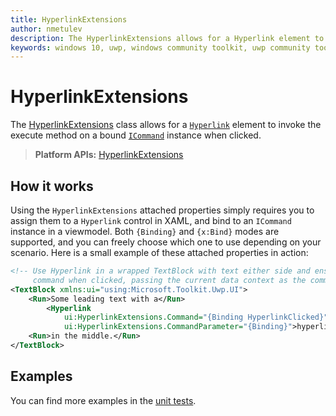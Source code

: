 ```yaml
---
title: HyperlinkExtensions
author: nmetulev
description: The HyperlinkExtensions allows for a Hyperlink element to invoke the execute method on a bound ICommand instance when clicked.
keywords: windows 10, uwp, windows community toolkit, uwp community toolkit, uwp toolkit, Hyperlink, extensions
---
```


# HyperlinkExtensions

The [HyperlinkExtensions](https://docs.microsoft.com/dotnet/api/microsoft.toolkit.uwp.ui.hyperlinkextensions) class allows for a [`Hyperlink`](https://docs.microsoft.com/uwp/api/Windows.UI.Xaml.Documents.Hyperlink) element to invoke the execute method on a bound [`ICommand`](https://docs.microsoft.com/uwp/api/Windows.UI.Xaml.Input.ICommand) instance when clicked.

> **Platform APIs:** [HyperlinkExtensions](https://docs.microsoft.com/dotnet/api/microsoft.toolkit.uwp.ui.hyperlinkextensions)

## How it works

Using the `HyperlinkExtensions` attached properties simply requires you to assign them to a `Hyperlink` control in XAML, and bind to an `ICommand` instance in a viewmodel. Both `{Binding}` and `{x:Bind}` modes are supported, and you can freely choose which one to use depending on your scenario. Here is a small example of these attached properties in action:

```xml
<!-- Use Hyperlink in a wrapped TextBlock with text either side and ensure it executes a
     command when clicked, passing the current data context as the command parameter -->
<TextBlock xmlns:ui="using:Microsoft.Toolkit.Uwp.UI">
    <Run>Some leading text with a</Run>
        <Hyperlink
            ui:HyperlinkExtensions.Command="{Binding HyperlinkClicked}"
            ui:HyperlinkExtensions.CommandParameter="{Binding}">hyperlink</Hyperlink>
    <Run>in the middle.</Run>
</TextBlock>
```

## Examples

You can find more examples in the [unit tests](https://github.com/windows-toolkit/WindowsCommunityToolkit/tree/master/UnitTests).